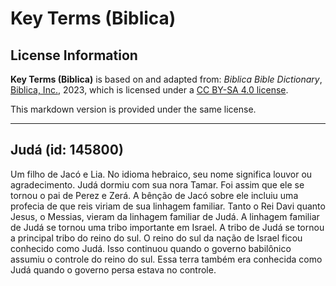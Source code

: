 # Key Terms (Biblica)

## License Information

**Key Terms (Biblica)** is based on and adapted from: _Biblica Bible Dictionary_, [Biblica, Inc.](https://www.biblica.com/), 2023, which is licensed under a [CC BY-SA 4.0 license](https://creativecommons.org/licenses/by-sa/4.0/legalcode.en).

This markdown version is provided under the same license.



--------------------------------

## Judá (id: 145800)

Um filho de Jacó e Lia. No idioma hebraico, seu nome significa louvor ou agradecimento. Judá dormiu com sua nora Tamar. Foi assim que ele se tornou o pai de Perez e Zerá. A bênção de Jacó sobre ele incluiu uma profecia de que reis viriam de sua linhagem familiar. Tanto o Rei Davi quanto Jesus, o Messias, vieram da linhagem familiar de Judá. A linhagem familiar de Judá se tornou uma tribo importante em Israel. A tribo de Judá se tornou a principal tribo do reino do sul. O reino do sul da nação de Israel ficou conhecido como Judá. Isso continuou quando o governo babilônico assumiu o controle do reino do sul. Essa terra também era conhecida como Judá quando o governo persa estava no controle.


